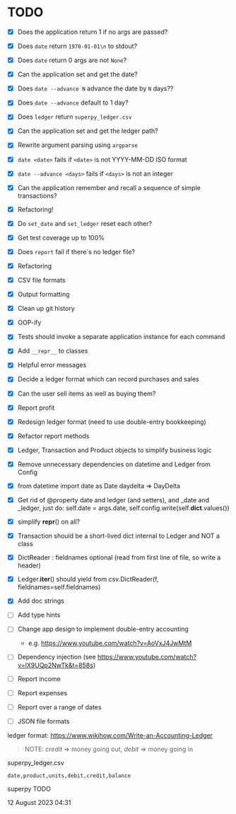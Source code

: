 # TODO

- [x] Does the application return 1 if no args are passed?
- [x] Does `date` return `1970-01-01\n` to stdout?
- [x] Does `date` return 0 args are not `None`?
- [x] Can the application set and get the date?
- [x] Does `date --advance N` advance the date by `N` days??
- [x] Does `date --advance` default to 1 day?
- [x] Does `ledger` return `superpy_ledger.csv`
- [x] Can the application set and get the ledger path?
- [x] Rewrite argument parsing using `argparse`
- [x] `date <date>` fails if `<date>` is not YYYY-MM-DD ISO format
- [x] `date --advance <days>` fails if `<days>` is not an integer
- [x] Can the application remember and recall a sequence of simple transactions?
- [x] Refactoring!
- [x] Do `set_date` and `set_ledger` reset each other?
- [x] Get test coverage up to 100%
- [x] Does `report` fail if there`s no ledger file?
- [x] Refactoring
- [x] CSV file formats
- [x] Output formatting
- [x] Clean up git history
- [x] OOP-ify
- [x] Tests should invoke a separate application instance for each command
- [x] Add `__repr__` to classes
- [X] Helpful error messages
- [x] Decide a ledger format which can record purchases and sales
- [x] Can the user sell items as well as buying them?
- [x] Report profit
- [x] Redesign ledger format (need to use double-entry bookkeeping)
- [x] Refactor report methods
- [x] Ledger, Transaction and Product objects to simplify business logic
- [x] Remove unnecessary dependencies on datetime and Ledger from Config
- [x] from datetime import date as Date daydelta => DayDelta
- [x] Get rid of @property date and ledger (and setters), and _date and _ledger, just do: self.date = args.date, self.config.write(self.__dict__.values())
- [x] simplify __repr__() on all?
- [x] Transaction should be a short-lived dict internal to Ledger and NOT a class
- [x] DictReader : fieldnames optional (read from first line of file, so write a header)
- [x] Ledger.__iter__() should yield from csv.DictReader(f, fieldnames=self.fieldnames)
- [x] Add doc strings
- [ ] Add type hints
- [ ] Change app design to implement double-entry accounting
  * e.g. <https://www.youtube.com/watch?v=AoVxJ4JwMtM>
- [ ] Dependency injection (see <https://www.youtube.com/watch?v=lX9UQp2NwTk&t=858s>)
- [ ] Report income
- [ ] Report expenses
- [ ] Report over a range of dates
- [ ] JSON file formats


ledger format: <https://www.wikihow.com/Write-an-Accounting-Ledger>

> NOTE: *credit* => money going out, *debit* => money going in

superpy_ledger.csv
```
date,product,units,debit,credit,balance
```


superpy TODO

12 August 2023
04:31
